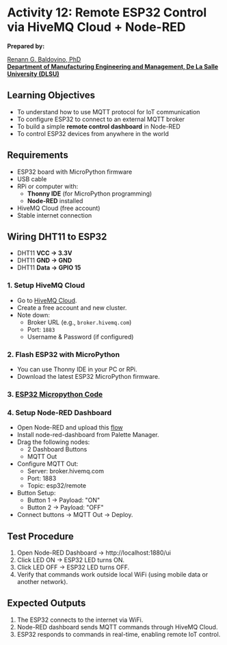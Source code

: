 # Activity 12: Remote ESP32 Control via HiveMQ Cloud + Node-RED 

**Prepared by:**  

[Renann G. Baldovino, PhD](https://www.dlsu.edu.ph/colleges/gcoe/academic-departments/manufacturing-engineering-management/faculty-profile/renann-baldovino/)  
**[Department of Manufacturing Engineering and Management, De La Salle University (DLSU)](https://www.dlsu.edu.ph/colleges/gcoe/academic-departments/manufacturing-engineering-management/)**

## Learning Objectives  
- To understand how to use MQTT protocol for IoT communication
- To configure ESP32 to connect to an external MQTT broker
- To build a simple **remote control dashboard** in Node-RED
- To control ESP32 devices from anywhere in the world

## Requirements  
- ESP32 board with MicroPython firmware
- USB cable
- RPi or computer with:
  - **Thonny IDE** (for MicroPython programming)
  - **Node-RED** installed
- HiveMQ Cloud (free account)
- Stable internet connection

## Wiring DHT11 to ESP32  
- DHT11 **VCC → 3.3V**  
- DHT11 **GND → GND**  
- DHT11 **Data → GPIO 15**

### 1. Setup HiveMQ Cloud
- Go to [HiveMQ Cloud](https://www.hivemq.com/mqtt-cloud-broker/).
- Create a free account and new cluster.
- Note down:
   - Broker URL (e.g., `broker.hivemq.com`)
   - Port: `1883`
   - Username & Password (if configured)
  
### 2. Flash ESP32 with MicroPython
- You can use Thonny IDE in your PC or RPi.
- Download the latest ESP32 MicroPython firmware.

### 3. [ESP32 Micropython Code](https://raw.githubusercontent.com/rgbaldov/iot/refs/heads/main/code12-1.py)

### 4. Setup Node-RED Dashboard
- Open Node-RED and upload this [flow](https://raw.githubusercontent.com/rgbaldov/iot/refs/heads/main/code12-2.json)
- Install node-red-dashboard from Palette Manager.
- Drag the following nodes:
  - 2 Dashboard Buttons
  - MQTT Out
- Configure MQTT Out:
  - Server: broker.hivemq.com
  - Port: 1883
  - Topic: esp32/remote
- Button Setup:
  - Button 1 → Payload: "ON"
  - Button 2 → Payload: "OFF"
- Connect buttons → MQTT Out → Deploy.

## Test Procedure
1. Open Node-RED Dashboard → http://localhost:1880/ui
2. Click LED ON → ESP32 LED turns ON.
3. Click LED OFF → ESP32 LED turns OFF.
4. Verify that commands work outside local WiFi (using mobile data or another network).

## Expected Outputs
1. The ESP32 connects to the internet via WiFi.
2. Node-RED dashboard sends MQTT commands through HiveMQ Cloud.
3. ESP32 responds to commands in real-time, enabling remote IoT control.
